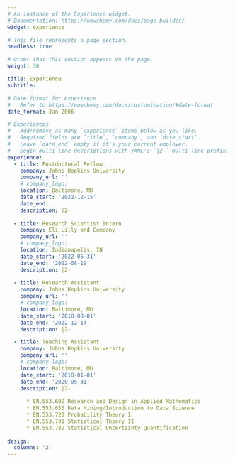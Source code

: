 ```yaml
---
# An instance of the Experience widget.
# Documentation: https://wowchemy.com/docs/page-builder/
widget: experience

# This file represents a page section.
headless: true

# Order that this section appears on the page.
weight: 30

title: Experience
subtitle:

# Date format for experience
#   Refer to https://wowchemy.com/docs/customization/#date-format
date_format: Jan 2006

# Experiences.
#   Add/remove as many `experience` items below as you like.
#   Required fields are `title`, `company`, and `date_start`.
#   Leave `date_end` empty if it's your current employer.
#   Begin multi-line descriptions with YAML's `|2-` multi-line prefix.
experience:
  - title: Postdoctoral Fellow
    company: Johns Hopkins University
    company_url: ''
    # company_logo: 
    location: Baltimore, MD
    date_start: '2022-12-15'
    date_end: 
    description: |2-
    
  - title: Research Scientist Intern
    company: Eli Lilly and Company
    company_url: ''
    # company_logo: 
    location: Indianapolis, IN
    date_start: '2022-05-31'
    date_end: '2022-08-19'
    description: |2-
  
  - title: Research Assistant
    company: Johns Hopkins University
    company_url: ''
    # company_logo: 
    location: Baltimore, MD
    date_start: '2018-08-01'
    date_end: '2022-12-14'
    description: |2-

  - title: Teaching Assistant
    company: Johns Hopkins University
    company_url: ''
    # company_logo: 
    location: Baltimore, MD
    date_start: '2018-01-01'
    date_end: '2020-05-31'
    description: |2-
    
      * EN.553.602 Research and Design in Applied Mathematics
      * EN.553.636 Data Mining/Introduction to Data Science 
      * EN.553.720 Probability Theory I 
      * EN.553.731 Statistical Theory II 
      * EN.553.782 Statistical Uncertainty Quantification
    
design:
  columns: '2'
---
```

